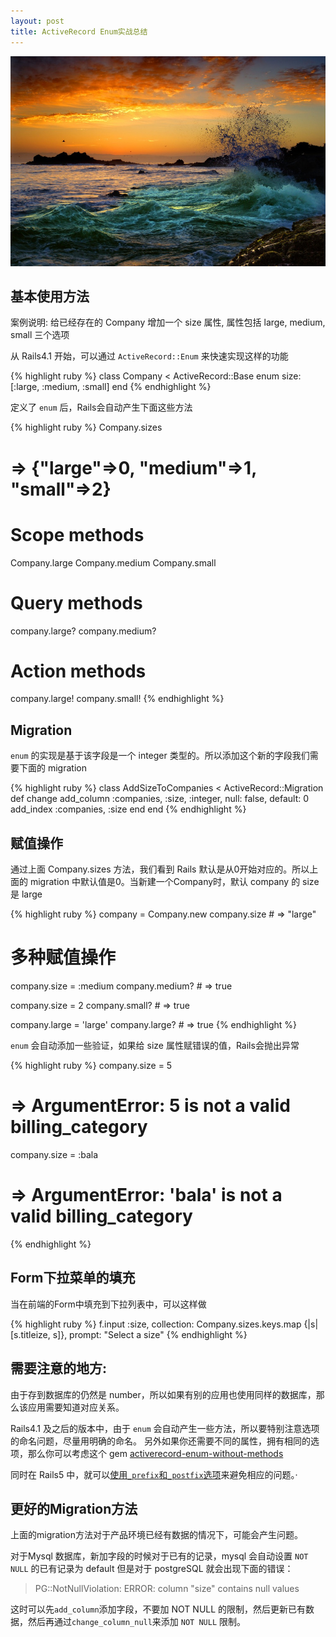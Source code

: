 ```yaml
---
layout: post
title: ActiveRecord Enum实战总结
---
```


![](/images/Bing_711.JPG)

## 基本使用方法
案例说明: 给已经存在的 Company 增加一个 size 属性, 属性包括 large, medium, small 三个选项

从 Rails4.1 开始，可以通过 `ActiveRecord::Enum` 来快速实现这样的功能

{% highlight ruby %}
class Company < ActiveRecord::Base
  enum size: [:large, :medium, :small]
end
{% endhighlight %}

定义了 `enum` 后，Rails会自动产生下面这些方法

{% highlight ruby %}
Company.sizes
# => {"large"=>0, "medium"=>1, "small"=>2}

# Scope methods
Company.large
Company.medium
Company.small

# Query methods
company.large?
company.medium?

# Action methods
company.large!
company.small!
{% endhighlight %}

## Migration

`enum` 的实现是基于该字段是一个 integer 类型的。所以添加这个新的字段我们需要下面的 migration

{% highlight ruby %}
class AddSizeToCompanies < ActiveRecord::Migration
  def change
    add_column :companies, :size, :integer, null: false, default: 0
    add_index  :companies, :size
  end
end
{% endhighlight %}

## 赋值操作

通过上面 Company.sizes 方法，我们看到 Rails 默认是从0开始对应的。所以上面的 migration 中默认值是0。当新建一个Company时，默认 company 的 size 是 large

{% highlight ruby %}
company = Company.new
company.size # => "large"

# 多种赋值操作
company.size = :medium
company.medium? # => true

company.size = 2
company.small? # => true

company.large = 'large'
company.large? # => true
{% endhighlight %}

`enum` 会自动添加一些验证，如果给 size 属性赋错误的值，Rails会抛出异常

{% highlight ruby %}
company.size = 5
# => ArgumentError: 5 is not a valid billing_category
company.size = :bala
# => ArgumentError: 'bala' is not a valid billing_category
{% endhighlight %}

## Form下拉菜单的填充

当在前端的Form中填充到下拉列表中，可以这样做

{% highlight ruby %}
f.input :size, collection: Company.sizes.keys.map {|s| [s.titleize, s]}, prompt: "Select a size"
{% endhighlight %}

## 需要注意的地方:

由于存到数据库的仍然是 number，所以如果有别的应用也使用同样的数据库，那么该应用需要知道对应关系。

Rails4.1 及之后的版本中，由于 `enum` 会自动产生一些方法，所以要特别注意选项的命名问题，尽量用明确的命名。 另外如果你还需要不同的属性，拥有相同的选项，那么你可以考虑这个 gem [activerecord-enum-without-methods](https://rubygems.org/gems/activerecord-enum-without-methods/versions/1.0.0)

同时在 Rails5 中，就可以[使用`_prefix`和`_postfix`选项](https://github.com/rails/rails/pull/19813)来避免相应的问题。·

## 更好的Migration方法
上面的migration方法对于产品环境已经有数据的情况下，可能会产生问题。

对于Mysql 数据库，新加字段的时候对于已有的记录，mysql 会自动设置 `NOT NULL` 的已有记录为 default
但是对于 postgreSQL 就会出现下面的错误：

> PG::NotNullViolation: ERROR: column "size" contains null values

这时可以先`add_column`添加字段，不要加 NOT NULL 的限制，然后更新已有数据，然后再通过`change_column_null`来添加 `NOT NULL` 限制。

